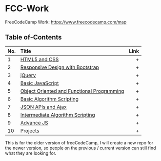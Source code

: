 # FCC-Work
FreeCodeCamp Work: https://www.freecodecamp.com/map

## Table of-Contents

No. | Title | Link
| ------------- |:-------------| -----:|
1 | [HTML5 and CSS](https://github.com/profoundhub/FCC-Work/tree/master/1-HTML5-and-CSS) | +  
2 | [Responsive Design with Bootstrap](https://github.com/profoundhub/FCC-Work/tree/master/2-Responsive-Design-with-Bootstrap) | + 
3 | [jQuery](https://github.com/profoundhub/FCC-Work/tree/master/3-jQuery) | + 
4 | [Basic JavaScript](https://github.com/profoundhub/FCC-Work/tree/master/4-Basic%20JavaScript) | +
5 | [Object Oriented and Functional Programming](https://github.com/profoundhub/FCC-Work/tree/master/5-Object-Oriented-and-Functional-Programming) | + 
6 | [Basic Algorithm Scripting](https://github.com/profoundhub/FCC-Work/tree/master/6-Basic-Algorithm-Scripting) | + 
7 | [JSON APIs and Ajax](https://github.com/profoundhub/FCC-Work/tree/master/7-JSON-APIs-and-Ajax) | +
8 | [Intermediate Algorithm Scripting](https://github.com/profoundhub/FCC-Work/tree/master/8-Intermediate%20Algorithm%20Scripting) | + 
9 | [Advance JS](https://github.com/profoundhub/FCC-Work/tree/master/9-Advance-JS) | +
10 | [Projects](https://github.com/profoundhub/FCC-Work/tree/master/Projects) | +

This is for the older version of freeCodeCamp, I will create a new repo for the newer version, so people on the previous / current version can still find what they are looking for.